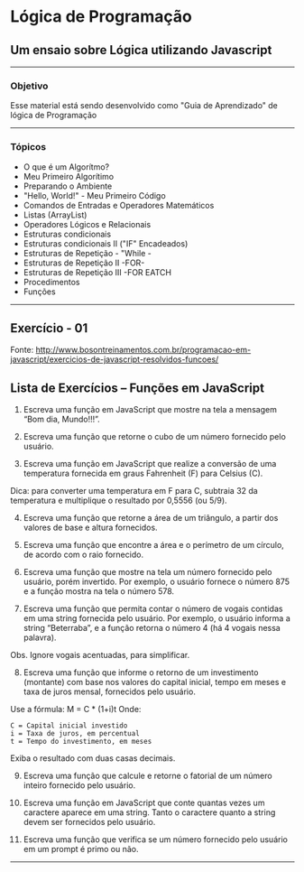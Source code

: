 # **Lógica de Programação**

## Um ensaio sobre Lógica utilizando Javascript

---
### Objetivo
Esse material está sendo desenvolvido como "Guia de Aprendizado" de lógica de Programação



---

### Tópicos
* O que é um Algorítmo?
* Meu Primeiro Algorítimo
* Preparando o Ambiente
* "Hello, World!" - Meu Primeiro Código
* Comandos de Entradas e Operadores Matemáticos
* Listas (ArrayList)
* Operadores Lógicos e Relacionais
* Estruturas condicionais
* Estruturas condicionais II ("IF" Encadeados)
* Estruturas de Repetição - "While -
* Estruturas de Repetição II -FOR-
* Estruturas de Repetição III -FOR EATCH
* Procedimentos
* Funções

---
## Exercício - 01
Fonte: http://www.bosontreinamentos.com.br/programacao-em-javascript/exercicios-de-javascript-resolvidos-funcoes/

## Lista de Exercícios – Funções em JavaScript

1. Escreva uma função em JavaScript que mostre na tela a mensagem “Bom dia, Mundo!!!”.

2. Escreva uma função que retorne o cubo de um número fornecido pelo usuário.

3. Escreva uma função em JavaScript que realize a conversão de uma temperatura fornecida em graus Fahrenheit (F) para Celsius (C).

Dica: para converter uma temperatura em F para C, subtraia 32 da temperatura e multiplique o resultado por 0,5556 (ou 5/9).

4. Escreva uma função que retorne a área de um triângulo, a partir dos valores de base e altura fornecidos.

5. Escreva uma função que encontre a área e o perímetro de um círculo, de acordo com o raio fornecido.

6. Escreva uma função que mostre na tela um número fornecido pelo usuário, porém invertido. Por exemplo, o usuário fornece o número 875 e a função mostra na tela o número 578.

7. Escreva uma função que permita contar o número de vogais contidas em uma string fornecida pelo usuário. Por exemplo, o usuário informa a string “Beterraba”, e a função retorna o número 4 (há 4 vogais nessa palavra).

Obs. Ignore vogais acentuadas, para simplificar.

8. Escreva uma função que informe o retorno de um investimento (montante) com base nos valores do capital inicial, tempo em meses e taxa de juros mensal, fornecidos pelo usuário.

Use a fórmula: M = C * (1+i)t
Onde:

    C = Capital inicial investido
    i = Taxa de juros, em percentual
    t = Tempo do investimento, em meses

Exiba o resultado com duas casas decimais.

9. Escreva uma função que calcule e retorne o fatorial de um número inteiro fornecido pelo usuário.

10. Escreva uma função em JavaScript que conte quantas vezes um caractere aparece em uma string. Tanto o caractere quanto a string devem ser fornecidos pelo usuário.

11. Escreva uma função que verifica se um número fornecido pelo usuário em um prompt é primo ou não.

---

